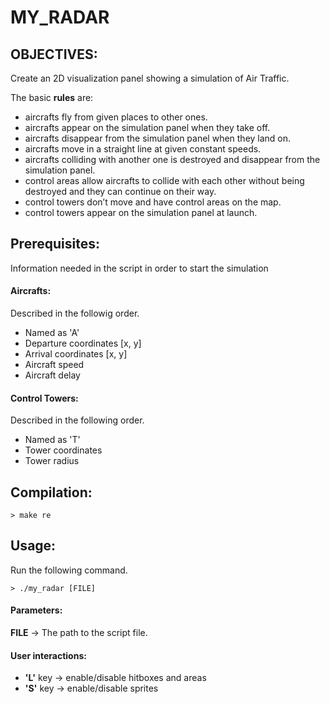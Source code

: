 # MY_RADAR

## OBJECTIVES:

Create an 2D visualization panel showing a simulation of Air Traffic.

The basic **rules** are:
* aircrafts fly from given places to other ones.
* aircrafts appear on the simulation panel when they take off.
* aircrafts disappear from the simulation panel when they land on.
* aircrafts move in a straight line at given constant speeds.
* aircrafts colliding with another one is destroyed and disappear from the simulation panel.
* control areas allow aircrafts to collide with each other without being destroyed and they can continue
on their way.
* control towers don’t move and have control areas on the map.
* control towers appear on the simulation panel at launch.

## Prerequisites:

Information needed in the script in order to start the simulation

#### Aircrafts:
Described in the followig order.

* Named as 'A'
* Departure coordinates [x, y]
* Arrival coordinates [x, y]
* Aircraft speed
* Aircraft delay

#### Control Towers:
Described in the following order.

* Named as 'T'
* Tower coordinates
* Tower radius

## Compilation:
```
> make re
```

## Usage:

Run the following command.
```
> ./my_radar [FILE]
```
#### Parameters:

**FILE** -> The path to the script file.
#### User interactions:

* **'L'** key -> enable/disable hitboxes and areas
* **'S'** key -> enable/disable sprites

